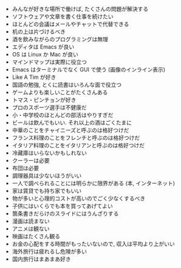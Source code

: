 * みんなが好きな場所で働けば, たくさんの問題が解決する
* ソフトウェアや文章を書く仕事を続けたい
* ほとんどの会議はメールやチャットで代替できる
* 机の上は片づけるべき
* 酒を飲みながらのプログラミングは無理
* エディタは Emacs が良い
* OS は Linux か Mac が良い
* マインドマップは実際に役立つ
* Emacs はターミナルでなく GUI で使う (画像のインライン表示)
* Like A Tim が好き
* 国語の勉強, とくに読書はいろんな面で役立つ
* ゲームよりも楽しいことがたくさんある
* トマス・ピンチョンが好き
* プロのスポーツ選手は不健康だ
* 小・中学校のほとんどの部活はやりすぎだ
* ビールは飲んでもいい. それ以上の酒はごくたまに
* 中華のことをチャイニーズと呼ぶのは格好つけだ
* フランス料理のことをフレンチと呼ぶのは格好つけだ
* イタリア料理のことをイタリアンと呼ぶのは格好つけだ
* 冷藏庫はいらないかもしれない
* クーラーは必要
* 布団は必要
* 調理器具は少ないほうがいい
* 一人で調べられることには明らかに限界がある (本, インターネット)
* 家は賃貸でも持ち家でもいい
* 物が多いと心理的コストが高いのでごく少なくするべき
* 子供にはいくらでも本を買ってあげてよい
* 箇条書きだらけのスライドにはうんざりする
* 漫画は読まない
* アニメは観ない
* 映画はたくさん観る
* お金の心配をする時間がもったいないので, 収入は平均より上がいい
* 海外旅行は疲れるし危険が多い
* 国内旅行はまあまあ好き
